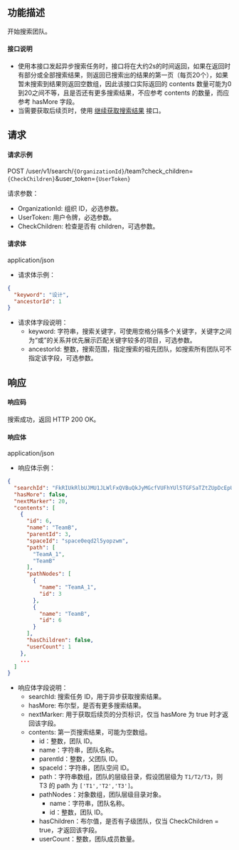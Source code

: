 ## 功能描述

开始搜索团队。

#### 接口说明

- 使用本接口发起异步搜索任务时，接口将在大约2s的时间返回，如果在返回时有部分或全部搜索结果，则返回已搜索出的结果的第一页（每页20个），如果暂未搜索到结果则返回空数组，因此该接口实际返回的 contents 数量可能为0到20之间不等，且是否还有更多搜索结果，不应参考 contents 的数量，而应参考 hasMore 字段。
- 当需要获取后续页时，使用 [继续获取搜索结果](https://cloud.tencent.com/document/product/1339/71108) 接口。

## 请求

#### 请求示例
POST /user/v1/search/`{OrganizationId}`/team?check_children=`{CheckChildren}`&user_token=`{UserToken}`

请求参数：
- OrganizationId: 组织 ID，必选参数。
- UserToken: 用户令牌，必选参数。
- CheckChildren: 检查是否有 children，可选参数。
  
#### 请求体

application/json

- 请求体示例：

```json
{
  "keyword": "设计",
  "ancestorId": 1
}
```

- 请求体字段说明：
  - keyword: 字符串，搜索关键字，可使用空格分隔多个关键字，关键字之间为“或”的关系并优先展示匹配关键字较多的项目，可选参数。
  - ancestorId: 整数，搜索范围，指定搜索的祖先团队，如搜索所有团队可不指定该字段，可选参数。

## 响应

#### 响应码

搜索成功，返回 HTTP 200 OK。

#### 响应体

application/json

- 响应体示例：
```json
{
  "searchId": "FkRIUkRlbUJMU1JLWlFxQVBuQkJyMGcfVUFhYUl5TGFSaTZtZUpDcEpUcEtxdzoxNDYzMTMyOQ==",
  "hasMore": false,
  "nextMarker": 20,
  "contents": [
    {
      "id": 6,
      "name": "TeamB",
      "parentId": 3,
      "spaceId": "space0eqd2l5yopzwm",
      "path": [
        "TeamA_1",
        "TeamB"
      ],
      "pathNodes": [
        {
          "name": "TeamA_1",
          "id": 3
        },
        {
          "name": "TeamB",
          "id": 6
        }
      ],
      "hasChildren": false,
      "userCount": 1
    },
    ...
  ]
}
```
- 响应体字段说明：
  - searchId: 搜索任务 ID，用于异步获取搜索结果。
  - hasMore: 布尔型，是否有更多搜索结果。
  - nextMarker: 用于获取后续页的分页标识，仅当 hasMore 为 true 时才返回该字段。
  - contents: 第一页搜索结果，可能为空数组。
    - id：整数，团队 ID。
    - name：字符串，团队名称。
    - parentId：整数，父团队 ID。
    - spaceId：字符串，团队空间 ID。
    - path：字符串数组，团队的层级目录，假设团层级为 `T1/T2/T3`，则 T3 的 path 为 `['T1','T2','T3']`。
    - pathNodes：对象数组，团队层级目录对象。
      - name：字符串，团队名称。
      - id：整数，团队 ID。
    - hasChildren：布尔值，是否有子级团队，仅当 CheckChildren = true，才返回该字段。
    - userCount：整数，团队成员数量。
